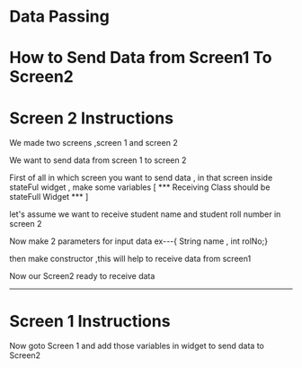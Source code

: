 # Data Passing


# How to Send Data from Screen1 To Screen2

# Screen 2 Instructions

We made two screens ,screen 1 and screen 2
 
We want to send data from screen 1 to screen 2

First of all in which screen you want to send data , in that screen inside stateFul widget , make some variables
[ ***  Receiving Class should be stateFull Widget  ***  ]

let's assume we want to receive student name and student roll number in screen 2

Now make 2 parameters for input data  ex---{ String name , int rolNo;}

then make constructor ,this will help to receive data from screen1

Now our Screen2 ready to receive data
-------- ---------- ------------ ------------- -------- ----------
# Screen 1 Instructions
Now goto Screen 1 and add those variables in widget to send data to Screen2


